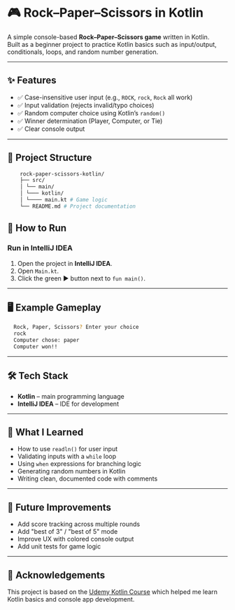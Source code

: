 # 🎮 Rock–Paper–Scissors in Kotlin

A simple console-based **Rock–Paper–Scissors game** written in Kotlin.  
Built as a beginner project to practice Kotlin basics such as input/output, conditionals, loops, and random number generation.

---

## ✨ Features
- ✅ Case-insensitive user input (e.g., `ROCK`, `rock`, `Rock` all work)
- ✅ Input validation (rejects invalid/typo choices)
- ✅ Random computer choice using Kotlin’s `random()`
- ✅ Winner determination (Player, Computer, or Tie)
- ✅ Clear console output

---

## 📂 Project Structure
```bash
    rock-paper-scissors-kotlin/
    ├── src/
    │ └── main/
    │ └─── kotlin/
    │ └──── main.kt # Game logic
    └── README.md # Project documentation
```

## 🚀 How to Run

### Run in IntelliJ IDEA
1. Open the project in **IntelliJ IDEA**.
2. Open `Main.kt`.
3. Click the green ▶️ button next to `fun main()`.

---
## 🖥 Example Gameplay
```bash
  Rock, Paper, Scissors? Enter your choice
  rock
  Computer chose: paper
  Computer won!!
```

---

## 🛠 Tech Stack
- **Kotlin** – main programming language
- **IntelliJ IDEA** – IDE for development  

---

## 📖 What I Learned
- How to use `readln()` for user input
- Validating inputs with a `while` loop
- Using `when` expressions for branching logic
- Generating random numbers in Kotlin
- Writing clean, documented code with comments  

---

## 📌 Future Improvements
- Add score tracking across multiple rounds
- Add "best of 3" / "best of 5" mode
- Improve UX with colored console output
- Add unit tests for game logic  

---

## 🙌 Acknowledgements
This project is based on the [Udemy Kotlin Course](https://www.udemy.com/share/102JUu3@tQzGsUSuuLsEmgOhuc5oVj5FdEYikAQjyFpFynqaW8HbYDFfkoAKv27OFSwga-XWcQ==/) which helped me learn Kotlin basics and console app development. 



